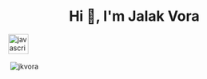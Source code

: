 <h1 align="center">Hi 👋, I'm Jalak Vora</h1>

<p align="left"><img src="https://devicons.github.io/devicon/devicon.git/icons/javascript/javascript-original.svg" alt="javascript" width="40" height="40"/></p>

<p>&nbsp;<img align="center" src="https://github-readme-stats.vercel.app/api?username=jkvora&show_icons=true" alt="jkvora" /></p>

